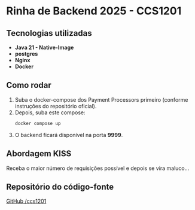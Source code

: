# Rinha de Backend 2025 - CCS1201

## Tecnologias utilizadas

- **Java 21 -  Native-Image**
- **postgres**
- **Nginx**
- **Docker**

## Como rodar

1. Suba o docker-compose dos Payment Processors primeiro (conforme instruções do repositório oficial).
2. Depois, suba este compose:
   ```sh
   docker compose up
   ```
3. O backend ficará disponível na porta **9999**.

## Abordagem KISS

Receba o maior número de requisições possível e depois se vira maluco...


## Repositório do código-fonte

[GitHub /ccs1201](https://github.com/ccs1201/rinha2025-native-pgo/tree/feat/v0.0.4)